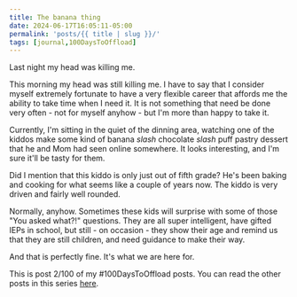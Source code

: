 ```yaml
---
title: The banana thing
date: 2024-06-17T16:05:11-05:00
permalink: 'posts/{{ title | slug }}/'
tags: [journal,100DaysToOffload]
---
```

Last night my head was killing me.

This morning my head was still killing me. I have to say that I consider myself extremely fortunate to have a very flexible career that affords me the ability to take time when I need it. It is not something that need be done very often - not for myself anyhow - but I'm more than happy to take it.

Currently, I'm sitting in the quiet of the dinning area, watching one of the kiddos make some kind of banana *slash* chocolate *slash* puff pastry dessert that he and Mom had seen online somewhere. It looks interesting, and I'm sure it'll be tasty for them.

Did I mention that this kiddo is only just out of fifth grade? He's been baking and cooking for what seems like a couple of years now. The kiddo is very driven and fairly well rounded. 

Normally, anyhow. Sometimes these kids will surprise with some of those "You asked what?!" questions. They are all super intelligent, have gifted IEPs in school, but still - on occasion - they show their age and remind us that they are still children, and need guidance to make their way. 

And that is perfectly fine. It's what we are here for.

This is post 2/100 of my #100DaysToOffload posts. You can read the other posts in this series [here](/tags/100daystooffload).
